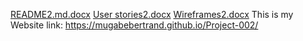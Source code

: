 [README2.md.docx](https://github.com/user-attachments/files/21175857/README2.md.docx)
[User stories2.docx](https://github.com/user-attachments/files/21176024/User.stories2.docx)
[Wireframes2.docx](https://github.com/user-attachments/files/21176256/Wireframes2.docx)
This is my Website link: https://mugabebertrand.github.io/Project-002/


